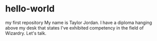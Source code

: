 # hello-world
my first repository
My name is Taylor Jordan. I have a diploma hanging above my desk that states I've exhibited competency in the field of Wizardry. Let's talk. 
